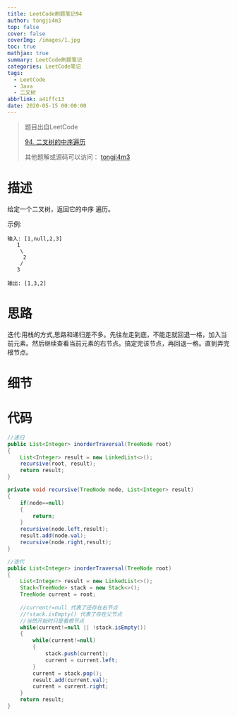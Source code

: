 ```yaml
---
title: LeetCode刷题笔记94
author: tongji4m3
top: false
cover: false
coverImg: /images/1.jpg
toc: true
mathjax: true
summary: LeetCode刷题笔记
categories: LeetCode笔记
tags:
  - LeetCode
  - Java
  - 二叉树
abbrlink: a41ffc13
date: 2020-05-15 00:00:00
---
```


> 题目出自LeetCode
>
>  [94. 二叉树的中序遍历](https://leetcode-cn.com/problems/binary-tree-inorder-traversal/)
>
>  其他题解或源码可以访问： [tongji4m3](https://github.com/tongji4m3/LeetCode)



# 描述
给定一个二叉树，返回它的中序 遍历。

示例:
```
输入: [1,null,2,3]
   1
    \
     2
    /
   3

输出: [1,3,2]
```

# 思路

迭代:用栈的方式,思路和递归差不多。先往左走到底，不能走就回退一格，加入当前元素。然后继续查看当前元素的右节点。搞定完该节点，再回退一格。直到弄完根节点。

# 细节

# 代码

```java
//递归
public List<Integer> inorderTraversal(TreeNode root)
{
    List<Integer> result = new LinkedList<>();
    recursive(root, result);
    return result;
}

private void recursive(TreeNode node, List<Integer> result)
{
    if(node==null)
    {
        return;
    }
    recursive(node.left,result);
    result.add(node.val);
    recursive(node.right,result);
}
```



```java
//迭代
public List<Integer> inorderTraversal(TreeNode root)
{
    List<Integer> result = new LinkedList<>();
    Stack<TreeNode> stack = new Stack<>();
    TreeNode current = root;
    
    //current!=null 代表了还存在右节点
    //!stack.isEmpty() 代表了存在父节点
    //当然开始时只是看根节点
    while(current!=null || !stack.isEmpty())
    {
        while(current!=null)
        {
            stack.push(current);
            current = current.left;
        }
        current = stack.pop();
        result.add(current.val);
        current = current.right;
    }
    return result;
}
```





